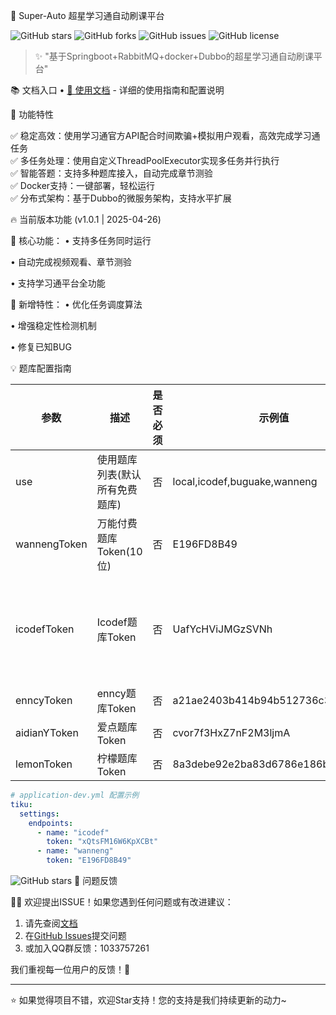 🌟 Super-Auto 超星学习通自动刷课平台

![GitHub stars](https://img.shields.io/github/stars/DuanInnovator/SuperAutoStudy?style=social)
![GitHub forks](https://img.shields.io/github/forks/DuanInnovator/SuperAutoStudy?style=social)
![GitHub issues](https://img.shields.io/github/issues/DuanInnovator/SuperAutoStudy)
![GitHub license](https://img.shields.io/github/license/DuanInnovator/SuperAutoStudy)

> ✨ "基于Springboot+RabbitMQ+docker+Dubbo的超星学习通自动刷课平台"

📚 文档入口
• [📖 使用文档](https://doc.xxtmooc.com) - 详细的使用指南和配置说明




🎯 功能特性

✅ 稳定高效：使用学习通官方API配合时间欺骗+模拟用户观看，高效完成学习通任务  
✅ 多任务处理：使用自定义ThreadPoolExecutor实现多任务并行执行  
✅ 智能答题：支持多种题库接入，自动完成章节测验  
✅ Docker支持：一键部署，轻松运行  
✅ 分布式架构：基于Dubbo的微服务架构，支持水平扩展  

🔥 当前版本功能 (v1.0.1 | 2025-04-26)

📌 核心功能：
• 支持多任务同时运行

• 自动完成视频观看、章节测验

• 支持学习通平台全功能


📌 新增特性：
• 优化任务调度算法

• 增强稳定性检测机制

• 修复已知BUG


💡 题库配置指南

| 参数             | 描述                      | 是否必须       | 示例值                              | Token获取方式                |
|----------------|-------------------------|------------|----------------------------------|--------------------------|
| use            | 使用题库列表(默认所有免费题库) | 否          | local,icodef,buguake,wanneng     | -                        |
| wannengToken   | 万能付费题库Token(10位)    | 否          | E196FD8B49                       | [获取地址](https://lyck6.cn/pay) |
| icodefToken    | Icodef题库Token          | 否          | UafYcHViJMGzSVNh                 | 关注微信公众号"一之哥哥"获取      |
| enncyToken     | enncy题库Token           | 否          | a21ae2403b414b94b512736c30c69940 | [官网](https://tk.enncy.cn) |
| aidianYToken   | 爱点题库Token             | 否          | cvor7f3HxZ7nF2M3ljmA             | [官网](https://www.51aidian.com) |
| lemonToken     | 柠檬题库Token             | 否          | 8a3debe92e2ba83d6786e186bef2a424 | [官网](https://www.lemtk.xyz) |

```yaml
# application-dev.yml 配置示例
tiku:
  settings:
    endpoints:
      - name: "icodef"
        token: "xQtsFM16W6KpXCBt"
      - name: "wanneng"
        token: "E196FD8B49"
```


![GitHub stars](https://api.star-history.com/svg?repos=DuanInnovator/SuperAutoStudy&type=Date)
🐛 问题反馈

🙋‍♂️ 欢迎提出ISSUE！如果您遇到任何问题或有改进建议：
1. 请先查阅[文档](https://doc.xxtmooc.com)
2. 在[GitHub Issues](https://github.com/DuanInnovator/SuperAutoStudy/issues)提交问题
3. 或加入QQ群反馈：1033757261

我们重视每一位用户的反馈！🎉

---

⭐ 如果觉得项目不错，欢迎Star支持！您的支持是我们持续更新的动力~
